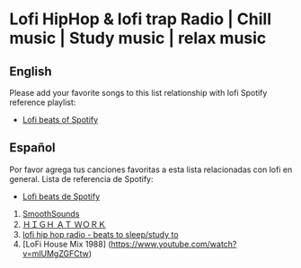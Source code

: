 ﻿# Lofi HipHop & lofi trap Radio | Chill music | Study music | relax music

## English
Please add your favorite songs to this list  relationship with lofi
Spotify reference playlist:
- [Lofi beats of Spotify](https://open.spotify.com/playlist/37i9dQZF1DWWQRwui0ExPn)


## Español
Por favor agrega tus canciones favoritas a esta lista relacionadas con lofi en general.
Lista de referencia de Spotify:
- [Lofi beats de Spotify](https://open.spotify.com/playlist/37i9dQZF1DWWQRwui0ExPn)

1. [SmoothSounds](https://www.youtube.com/watch?v=8Phpz8UHC4U)
2. [ＨＩＧＨ ＡＴ ＷＯＲＫ ](https://www.youtube.com/watch?v=guxOWq0kDLs)
4. [lofi hip hop radio - beats to sleep/study to](https://www.youtube.com/watch?v=GEKY86GGYso)
5. [LoFi House Mix 1988] (https://www.youtube.com/watch?v=mlUMgZGFCtw)

